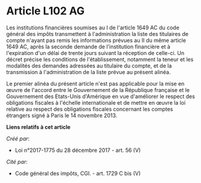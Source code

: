 # Article L102 AG

Les institutions financières soumises au I de l'article 1649 AC du code général des impôts transmettent à l'administration la
liste des titulaires de compte n'ayant pas remis les informations prévues au II du même article 1649 AC, après la seconde
demande de l'institution financière et à l'expiration d'un délai de trente jours suivant la réception de celle-ci. Un décret
précise les conditions de l'établissement, notamment la teneur et les modalités des demandes adressées au titulaire du
compte, et de la transmission à l'administration de la liste prévue au présent alinéa.

Le premier alinéa du présent article n'est pas applicable pour la mise en œuvre de l'accord entre le Gouvernement de la
République française et le Gouvernement des Etats-Unis d'Amérique en vue d'améliorer le respect des obligations fiscales à
l'échelle internationale et de mettre en œuvre la loi relative au respect des obligations fiscales concernant les comptes
étrangers signé à Paris le 14 novembre 2013.

**Liens relatifs à cet article**

_Créé par_:

  - Loi n°2017-1775 du 28 décembre 2017 - art. 56 (V)

_Cité par_:

  - Code général des impôts, CGI. - art. 1729 C bis (V)
